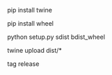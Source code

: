 pip install twine

pip install wheel

python setup.py sdist bdist_wheel

twine upload dist/*

tag release